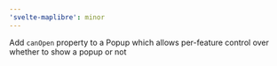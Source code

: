 ```yaml
---
'svelte-maplibre': minor
---
```


Add `canOpen` property to a Popup which allows per-feature control over whether to show a popup or not

